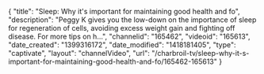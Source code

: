 {
    "title": "Sleep: Why it's important for maintaining good health and fo",
    "description": "Peggy K gives you the low-down on the importance of sleep for regeneration of cells, avoiding excess weight gain and fighting off disease. For more tips on h...",
    "channelid": "165462",
    "videoid": "165613",
    "date_created": "1399316172",
    "date_modified": "1418181405",
    "type": "captivate",
    "layout": "channelVideo",
    "url": "\/charbroil-tv\/sleep-why-it-s-important-for-maintaining-good-health-and-fo\/165462-165613"
}